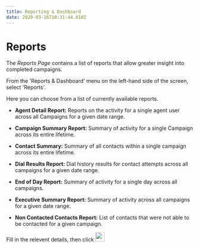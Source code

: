 ```yaml
---
title: Reporting & Dashboard
date: 2020-03-16T10:31:44.610Z
---
```

# Reports

The *Reports Page* contains a list of reports that allow greater insight into completed campaigns.


From the 'Reports & Dashboard' menu on the left-hand side of the screen, select 'Reports'.

Here you can choose from a list of currently available reports. 


* **Agent Detail Report:** Reports on the activity for a single agent user across all Campaigns for a given date range. 

* **Campaign Summary Report:** Summary of activity for a single Campaign across its entire lifetime.

* **Contact Summary:** Summary of all contacts within a single campaign across its entire lifetime.

* **Dial Results Report:** Dial history results for contact attempts across all campaigns for a given date range.

* **End of Day Report:** Summary of activity for a single day across all campaigns.

* **Executive Summary Report:** Summary of activity across all campaigns for a given date range.

* **Non Contacted Contacts Report:** List of contacts that were not able to be contacted for a given campaign.

Fill in the relevent details, then click <img style="width: auto; height: 25px;" src="/images/clouddial_view_report_button.png"> 